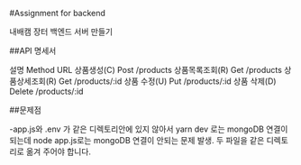 #Assignment for backend

내배캠 장터 백엔드 서버 만들기


##API 명세서

설명                 Method            URL
상품생성(C)            Post             /products
상품목록조회(R)         Get              /products
상품상세조회(R)         Get              /products/:id
상품 수정(U)           Put              /products/:id
상품 삭제(D)           Delete           /products/:id

##문제점

-app.js와 .env 가 같은 디렉토리안에 있지 않아서 yarn dev 로는 mongoDB 연결이 되는데
node app.js로는  mongoDB 연결이 안되는 문제 발생.
두 파일을 같은 디렉토리로 옮겨 주어야 합니다.
